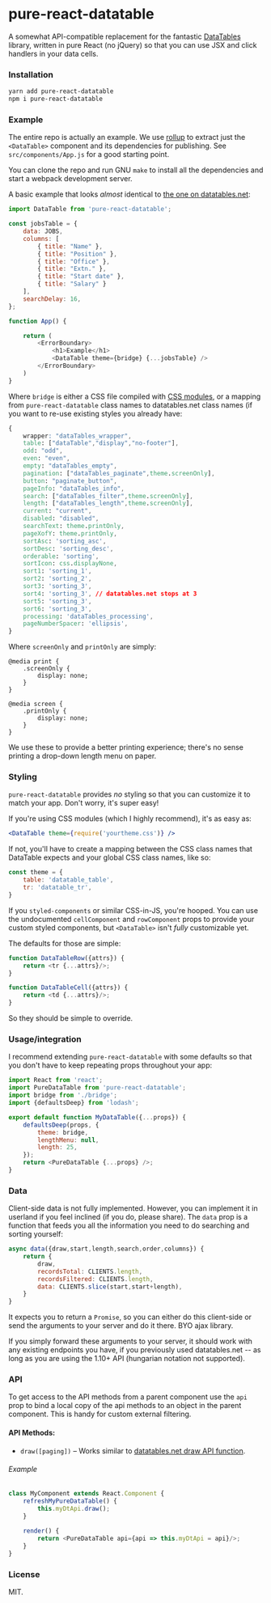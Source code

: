 # pure-react-datatable

A somewhat API-compatible replacement for the fantastic [DataTables](https://datatables.net/) library, written in pure React (no jQuery) so that you can use JSX and click handlers in your data cells.

### Installation

```sh
yarn add pure-react-datatable
npm i pure-react-datatable
```

### Example

The entire repo is actually an example. We use [rollup](https://rollupjs.org/guide/en) to extract just the `<DataTable>` component and its dependencies for publishing. See `src/components/App.js` for a good starting point.

You can clone the repo and run GNU `make` to install all the dependencies and start a webpack development server.

A basic example that looks *almost* identical to [the one on datatables.net](https://datatables.net/examples/data_sources/js_array.html):

```js
import DataTable from 'pure-react-datatable';

const jobsTable = {
    data: JOBS,
    columns: [
        { title: "Name" },
        { title: "Position" },
        { title: "Office" },
        { title: "Extn." },
        { title: "Start date" },
        { title: "Salary" }
    ],
    searchDelay: 16,
};

function App() {

    return (
        <ErrorBoundary>
            <h1>Example</h1>
            <DataTable theme={bridge} {...jobsTable} />
        </ErrorBoundary>
    )
}
```

Where `bridge` is either a CSS file compiled with [CSS modules](https://github.com/webpack-contrib/css-loader#modules), or a mapping from `pure-react-datatable` class names to datatables.net class names (if you want to re-use existing styles you already have:

```css
{
    wrapper: "dataTables_wrapper",
    table: ["dataTable","display","no-footer"],
    odd: "odd",
    even: "even",
    empty: "dataTables_empty",
    pagination: ["dataTables_paginate",theme.screenOnly],
    button: "paginate_button",
    pageInfo: "dataTables_info",
    search: ["dataTables_filter",theme.screenOnly],
    length: ["dataTables_length",theme.screenOnly],
    current: "current",
    disabled: "disabled",
    searchText: theme.printOnly,
    pageXofY: theme.printOnly,
    sortAsc: 'sorting_asc',
    sortDesc: 'sorting_desc',
    orderable: 'sorting',
    sortIcon: css.displayNone,
    sort1: 'sorting_1',
    sort2: 'sorting_2',
    sort3: 'sorting_3',
    sort4: 'sorting_3', // datatables.net stops at 3
    sort5: 'sorting_3',
    sort6: 'sorting_3',
    processing: 'dataTables_processing',
    pageNumberSpacer: 'ellipsis',
}
```

Where `screenOnly` and `printOnly` are simply:

```
@media print {
    .screenOnly {
        display: none;
    }
}

@media screen {
    .printOnly {
        display: none;
    }
}
```

We use these to provide a better printing experience; there's no sense printing a drop-down length menu on paper.

### Styling

`pure-react-datatable` provides *no* styling so that you can customize it to match your app. Don't worry, it's super easy!

If you're using CSS modules (which I highly recommend), it's as easy as:

```jsx
<DataTable theme={require('yourtheme.css')} />
```

If not, you'll have to create a mapping between the CSS class names that DataTable expects and your global CSS class names, like so:

```js
const theme = {
    table: 'datatable_table',
    tr: 'datatable_tr',
}
```

If you `styled-components` or similar CSS-in-JS, you're hooped. You can use the undocumented `cellComponent` and `rowComponent` props to provide your custom styled components, but `<DataTable>` isn't *fully* customizable yet.

The defaults for those are simple:

```js
function DataTableRow({attrs}) {
    return <tr {...attrs}/>;
}

function DataTableCell({attrs}) {
    return <td {...attrs}/>;
}
```

So they should be simple to override.

### Usage/integration

I recommend extending `pure-react-datatable` with some defaults so that you don't have to keep repeating props throughout your app:

```js
import React from 'react';
import PureDataTable from 'pure-react-datatable';
import bridge from './bridge';
import {defaultsDeep} from 'lodash';

export default function MyDataTable({...props}) {
    defaultsDeep(props, {
        theme: bridge,
        lengthMenu: null,
        length: 25,
    });
    return <PureDataTable {...props} />;
}
```

### Data

Client-side data is not fully implemented. However, you can implement it in userland if you feel inclined (if you do, please share). The `data` prop is a function that feeds you all the information you need to do searching and sorting yourself:

```js
async data({draw,start,length,search,order,columns}) {
    return {
        draw,
        recordsTotal: CLIENTS.length,
        recordsFiltered: CLIENTS.length,
        data: CLIENTS.slice(start,start+length),
    }
}
```

It expects you to return a `Promise`, so you can either do this client-side or send the arguments to your server and do it there. BYO ajax library.

If you simply forward these arguments to your server, it should work with any existing endpoints you have, if you previously used datatables.net -- as long as you are using the 1.10+ API (hungarian notation not supported).


### API

To get access to the API methods from a parent component use the `api` prop to bind a local copy of the api methods to an object in the parent component. This is handy for custom external filtering.

#### API Methods:

- `draw([paging])` – Works similar to [datatables.net draw API function](https://datatables.net/reference/api/draw).

###### Example

```js
class MyComponent extends React.Component {
    refreshMyPureDataTable() {
        this.myDtApi.draw();
    }
    
    render() {
        return <PureDataTable api={api => this.myDtApi = api}/>;
    }
}
```




### License

MIT.

